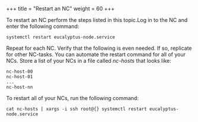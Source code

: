 +++
title = "Restart an NC"
weight = 60
+++

To restart an NC perform the steps listed in this topic.Log in to the NC and enter the following command: 

    systemctl restart eucalyptus-node.service

Repeat for each NC. Verify that the following is even needed. If so, replicate for other NC-tasks. You can automate the restart command for all of your NCs. Store a list of your NCs in a file called *nc-hosts* that looks like: 

    nc-host-00
    nc-host-01
    ...
    nc-host-nn

To restart all of your NCs, run the following command: 

    cat nc-hosts | xargs -i ssh root@{} systemctl restart eucalyptus-node.service

